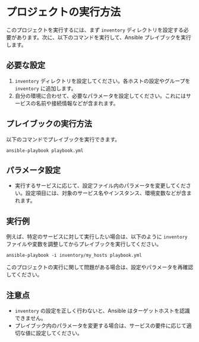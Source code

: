 # プロジェクトの実行方法

このプロジェクトを実行するには、まず `inventory` ディレクトリを設定する必要があります。次に、以下のコマンドを実行して、Ansible プレイブックを実行します。

## 必要な設定

1. `inventory` ディレクトリを設定してください。各ホストの設定やグループを `inventory` に追加します。
2. 自分の環境に合わせて、必要なパラメータを設定してください。これにはサービスの名前や接続情報などが含まれます。

## プレイブックの実行方法

以下のコマンドでプレイブックを実行できます。
```
ansible-playbook playbook.yml
```

## パラメータ設定

- 実行するサービスに応じて、設定ファイル内のパラメータを変更してください。設定項目には、対象のサービス名やインスタンス、環境変数などが含まれます。

## 実行例

例えば、特定のサービスに対して実行したい場合は、以下のように `inventory` ファイルや変数を調整してからプレイブックを実行してください。
```
ansible-playbook -i inventory/my_hosts playbook.yml
```

このプロジェクトの実行に関して問題がある場合は、設定やパラメータを再確認してください。

## 注意点

- `inventory` の設定を正しく行わないと、Ansible はターゲットホストを認識できません。
- プレイブック内のパラメータを変更する場合は、サービスの要件に応じて適切な値に設定してください。
